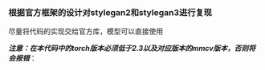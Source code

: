 ### **根据官方框架的设计对stylegan2和stylegan3进行复现**

尽量将代码的实现交给官方库，模型可以直接使用

**_注意：在本代码中的torch版本必须低于2.3以及对应版本的mmcv版本，否则将会报错_**：